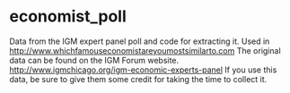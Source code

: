 economist_poll
==============

Data from the IGM expert panel poll and code for extracting it. Used in http://www.whichfamouseconomistareyoumostsimilarto.com
The original data can be found on the IGM Forum website.
http://www.igmchicago.org/igm-economic-experts-panel
If you use this data, be sure to give them some credit for taking the time to collect it.

